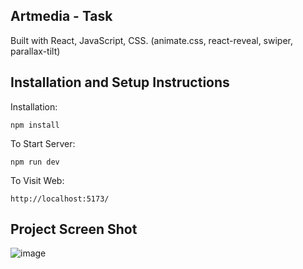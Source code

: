 ## Artmedia - Task

Built with React, JavaScript, CSS.
(animate.css, react-reveal, swiper, parallax-tilt)

## Installation and Setup Instructions

Installation:

`npm install`  

To Start Server:

`npm run dev`  

To Visit Web:

`http://localhost:5173/`  

## Project Screen Shot

![image](https://github.com/nnatroo/artmedia-task/assets/88983923/c406d10b-5f15-46e0-a379-6ac22544b2c1)
